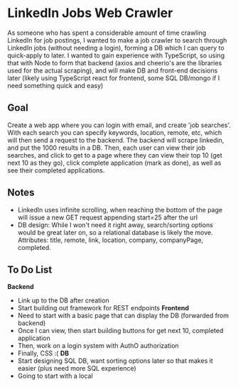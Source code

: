 # LinkedIn Jobs Web Crawler

As someone who has spent a considerable amount of time crawling LinkedIn for job postings, I wanted to make a job crawler to search through LinkedIn jobs (without needing a login), forming a DB which I can query to quick-apply to later. I wanted to gain experience with TypeScript, so using that with Node to form that backend (axios and cheerio's are the libraries used for the actual scraping), and will make DB and front-end decisions later (likely using TypeScript react for frontend, some SQL DB/mongo if I need something quick and easy)

## Goal

Create a web app where you can login with email, and create 'job searches'. With each search you can specify keywords, location, remote, etc, which will then send a request to the backend. The backend will scrape linkedin, and put the 1000 results in a DB. Then, each user can view their job searches, and click to get to a page where they can view their top 10 (get next 10 as they go), click complete application (mark as done), as well as see their completed applications.

## Notes

- LinkedIn uses infinite scrolling, when reaching the bottom of the page will issue a new GET request appending start=25 after the url
- DB design: While I won't need it right away, search/sorting options would be great later on, so a relational database is likely the move. Attributes: title, remote, link, location, company, companyPage, completed.

## To Do List

**Backend**
- Link up to the DB after creation
- Start building out framework for REST endpoints
**Frontend**
- Need to start with a basic page that can display the DB (forwarded from backend)
- Once I can view, then start building buttons for get next 10, completed application
- Then, work on a login system with AuthO authorization
- Finally, CSS :(
**DB**
- Start designing SQL DB, want sorting options later so that makes it easier (plus need more SQL experience)
- Going to start with a local 
